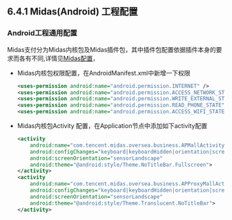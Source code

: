 ## 6.4.1 Midas(Android) 工程配置

### Android工程通用配置

Midas支付分为Midas内核包及Midas插件包，其中插件包配置依据插件本身的要求而各有不同,详情见[Midas配置](../midas.md)，

* Midas内核包权限配置，在AndroidManifest.xml中新增一下权限

  ```xml
  <uses-permission android:name="android.permission.INTERNET" />
  <uses-permission android:name="android.permission.ACCESS_NETWORK_STATE" />
  <uses-permission android:name="android.permission.WRITE_EXTERNAL_STORAGE" />
  <uses-permission android:name="android.permission.READ_PHONE_STATE" />
  <uses-permission android:name="android.permission.ACCESS_WIFI_STATE" />
  ```

* Midas内核包Activity 配置，在Application节点中添加如下activity配置

  ```xml
  <activity
      android:name="com.tencent.midas.oversea.business.APMallActivity"
      android:configChanges="keyboard|keyboardHidden|orientation|screenSize"
      android:screenOrientation="sensorLandscape"
      android:theme="@android:style/Theme.NoTitleBar.Fullscreen">
  </activity>
  <activity
      android:name="com.tencent.midas.oversea.business.APProxyMallActivity"
      android:configChanges="keyboard|keyboardHidden|orientation|screenSize"
      android:screenOrientation="sensorLandscape"
      android:theme="@android:style/Theme.Translucent.NoTitleBar">
  </activity>  
  ```